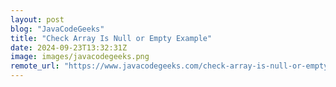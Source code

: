 ```yaml
---
layout: post
blog: "JavaCodeGeeks"
title: "Check Array Is Null or Empty Example"
date: 2024-09-23T13:32:31Z
image: images/javacodegeeks.png
remote_url: "https://www.javacodegeeks.com/check-array-is-null-or-empty-example.html"
---
```

